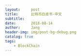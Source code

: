 ```yaml
---
layout:     post
title:      比特币白皮书-中文
subtitle:   
date:       2018-08-14
author:     Jang
header-img: img/post-bg-debug.png
catalog: true
tags:
    - BlockChain
---
```


